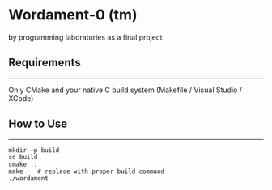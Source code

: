 # Wordament-0 (tm)
by programming laboratories as a final project

## Requirements
---------
Only CMake and your native C build system (Makefile / Visual Studio / XCode)

## How to Use
---------
```
mkdir -p build
cd build
cmake ..
make    # replace with proper build command
./wordament
```

